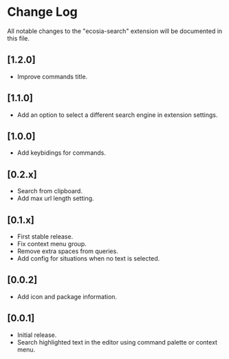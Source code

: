 # Change Log

All notable changes to the "ecosia-search" extension will be documented in this file.

## [1.2.0]

- Improve commands title.

## [1.1.0]

- Add an option to select a different search engine in extension settings.

## [1.0.0]

- Add keybidings for commands.

## [0.2.x]

- Search from clipboard.
- Add max url length setting.

## [0.1.x]

- First stable release.
- Fix context menu group.
- Remove extra spaces from queries.
- Add config for situations when no text is selected.

## [0.0.2]

- Add icon and package information.

## [0.0.1]

- Initial release.
- Search highlighted text in the editor using command palette or context menu.
